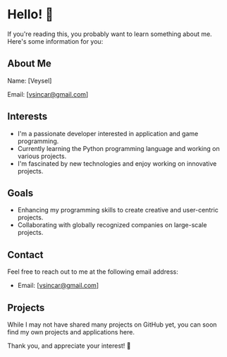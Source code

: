 # Hello! 👋

If you're reading this, you probably want to learn something about me. Here's some information for you:

## About Me
Name: [Veysel]

Email: [vsincar@gmail.com]

## Interests
- I'm a passionate developer interested in application and game programming.
- Currently learning the Python programming language and working on various projects.
- I'm fascinated by new technologies and enjoy working on innovative projects.

## Goals
- Enhancing my programming skills to create creative and user-centric projects.
- Collaborating with globally recognized companies on large-scale projects.

## Contact
Feel free to reach out to me at the following email address:
- Email: [vsincar@gmail.com]

## Projects
While I may not have shared many projects on GitHub yet, you can soon find my own projects and applications here.

Thank you, and appreciate your interest! 🚀
